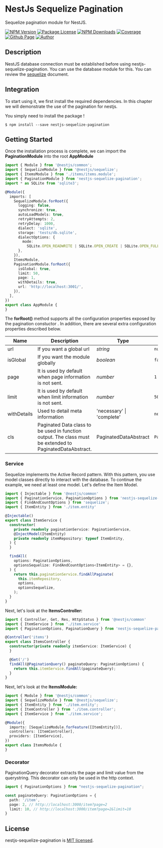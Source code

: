 # NestJs Sequelize Pagination

Sequelize pagination module for NestJS.

<a href="https://www.npmjs.com/nestjs-sequelize-pagination" target="_blank">
<img src="https://img.shields.io/npm/v/nestjs-sequelize-pagination" alt="NPM Version" /></a>
<a href="https://www.npmjs.com/nestjs-sequelize-pagination" target="_blank">
<img src="https://img.shields.io/npm/l/nestjs-sequelize-pagination" alt="Package License" /></a>
<a href="https://www.npmjs.com/nestjs-sequelize-pagination" target="_blank">
<img src="https://img.shields.io/npm/dm/nestjs-sequelize-pagination" alt="NPM Downloads" /></a>
<a href="https://github.com/mahsumurebe/nestjs-sequelize-pagination" target="_blank">
<img src="https://s3.amazonaws.com/assets.coveralls.io/badges/coveralls_95.svg" alt="Coverage" /></a>
<a href="https://github.com/mahsumurebe/nestjs-sequelize-pagination"><img alt="Github Page" src="https://img.shields.io/badge/Github%20Page-nestjs--sequelize--pagination-yellow?style=flat-square&logo=github" /></a>
<a href="https://github.com/mahsumurebe"><img alt="Author" src="https://img.shields.io/badge/Author-Mahsum%20Urebe-blueviolet?style=flat-square&logo=appveyor" /></a>

## Description

NestJS database connection must be established before using nestjs-sequelize-pagination. You can use the database module
for this. You can review the [sequelize](https://docs.nestjs.com/techniques/database#sequelize-integration) document.

## Integration

To start using it, we first install the required dependencies. In this chapter we will demonstrate the use of the
pagination for nestjs.

You simply need to install the package !

```shell
$ npm install --save nestjs-sequelize-pagination
```

## Getting Started

Once the installation process is complete, we can import the **PaginationModule** into the root **AppModule**

```ts
import { Module } from '@nestjs/common';
import { SequelizeModule } from '@nestjs/sequelize';
import { ItemsModule } from './items/items.module';
import { PaginationModule } from 'nestjs-sequelize-pagination';
import * as SQLite from 'sqlite3';

@Module({
  imports: [
    SequelizeModule.forRoot({
      logging: false,
      synchronize: true,
      autoLoadModels: true,
      retryAttempts: 2,
      retryDelay: 1000,
      dialect: 'sqlite',
      storage: 'tests/db.sqlite',
      dialectOptions: {
        mode:
          SQLite.OPEN_READWRITE | SQLite.OPEN_CREATE | SQLite.OPEN_FULLMUTEX,
      },
    }),
    ItemsModule,
    PaginationModule.forRoot({
      isGlobal: true,
      limit: 50,
      page: 1,
      withDetails: true,
      url: 'http://localhost:3001/',
    }),
  ],
})
export class AppModule {
}
```

The **forRoot()** method supports all the configuration properties exposed by the pagination constuctor . In addition,
there are several extra configuration properties described below.

| Name        | Description                                                                                              | Type                      | Default         |
|-------------|----------------------------------------------------------------------------------------------------------|---------------------------|-----------------|
| url         | If you want a global url                                                                                 | _string_                  | `null`          |
| isGlobal    | If you want the module globally                                                                          | _boolean_                 | `false`         |
| page        | It is used by default when page information is not sent.                                                 | _number_                  | `1`             |
| limit       | It is used by default when limit information is not sent.                                                | _number_                  | `50`            |
| withDetails | Used to detail meta information                                                                          | 'necessary' \| 'complete' | `necessary`     |
| cls         | Paginated Data class to be used in function output. The class must be extended to PaginatedDataAbstract. | PaginatedDataAbstract     | `PaginatedData` |

### Service

Sequelize implements the Active Record pattern. With this pattern, you use model classes directly to interact with the
database. To continue the example, we need at least one model. Let's define the Item Model.

```ts
import { Injectable } from '@nestjs/common'
import { PaginationService, PaginationOptions } from 'nestjs-sequelize-pagination'
import { FindAndCountOptions } from 'sequelize';
import { ItemEntity } from './item.entity'

@Injectable()
export class ItemService {
  constructor(
    private readonly paginationService: PaginationService,
    @InjectModel(ItemEntity)
    private readonly itemRepository: typeof ItemEntity,
  ) {
  }

  findAll(
    options: PaginationOptions,
    optionsSequelize: FindAndCountOptions<ItemEntity> = {},
  ) {
    return this.paginationService.findAllPaginate(
      this.itemRepository,
      options,
      optionsSequelize,
    );
  }
}
```

Next, let's look at the **ItemsController:**

```ts
import { Controller, Get, Res, HttpStatus } from '@nestjs/common'
import { ItemService } from './item.service'
import { PaginationOptions, PaginationQuery } from 'nestjs-sequelize-pagination'

@Controller('items')
export class ItemsController {
  constructor(private readonly itemService: ItemService) {
  }

  @Get('/')
  findAll(@PaginationQuery() paginateQuery: PaginationOptions) {
    return this.itemService.findAll(paginateQuery);
  }
}
```

Next, let's look at the **ItemsModule:**

```ts
import { Module } from '@nestjs/common';
import { SequelizeModule } from '@nestjs/sequelize';
import { ItemEntity } from './item.entity';
import { ItemController } from './item.controller';
import { ItemService } from './item.service';

@Module({
  imports: [SequelizeModule.forFeature([ItemEntity])],
  controllers: [ItemController],
  providers: [ItemService],
})
export class ItemsModule {
}

```

### Decorator

PaginationQuery decorator extracts the page and limit value from the querystring. This decorator can only be used in
the http context.

```ts
import { PaginationOptions } from "nestjs-sequelize-pagination";

const paginateQuery: PaginationOptions = {
  path: '/item',
  page: 2, // http://localhost:3000/item?page=2
  limit: 10, // http://localhost:3000/item?page=2&limit=10
}
```

## License

nestjs-sequelize-pagination is [MIT licensed](./LICENSE).
